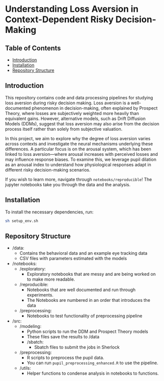 # Understanding Loss Aversion in Context-Dependent Risky Decision-Making

## Table of Contents
- [Introduction](#introduction)
- [Installation](#installation)
- [Repository Structure](#repositorystructure)

## Introduction
This repository contains code and data processing pipelines for studying loss aversion during risky decision making. Loss aversion is a well-documented phenomenon in decision-making, often explained by Prospect Theory, where losses are subjectively weighted more heavily than equivalent gains. However, alternative models, such as Drift Diffusion Models (DDMs), suggest that loss aversion may also arise from the decision process itself rather than solely from subjective valuation.

In this project, we aim to explore why the degree of loss aversion varies across contexts and investigate the neural mechanisms underlying these differences. A particular focus is on the arousal system, which has been linked to loss aversion—where arousal increases with perceived losses and may influence response biases. To examine this, we leverage pupil dilation as an arousal index to understand how physiological responses adapt in different risky decision-making scenarios.

If you wish to learn more, navigate through `notebooks/reproducible`! The jupyter notebooks take you through the data and the analysis. 

## Installation
To install the necessary dependencies, run:
```bash
sh setup_env.sh
```

## Repository Structure
- /data:
    - Contains the behavioral data and an example eye tracking data
    - CSV files with parameters estimated with the models
- /notebooks:
    - /exploratory:
        - Exploratory notebooks that are messy and are being worked on to make more readable. 
    - /reproducible:
        - Notebooks that are well documented and run through experiments. 
        - The Notebooks are numbered in an order that introduces the data
    - /preprocessing:
        - Notebooks to test functionality of preprocessing pipeline
- /src:
    - /modeling:
        - Python scripts to run the DDM and Prospect Theory models
        - These files save the results to /data
        - /sbatch:
            - Sbatch files to submit the jobs in Sherlock
    - /preprocessing:
        - R scripts to preprocess the pupil data.
        - You can run `pupil_preprocessing_enhanced.R` to use the pipeline. 
    - /utils:
        - Helper functions to condense analysis in notebooks to functions.
